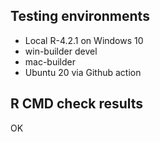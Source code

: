 ## Testing environments

- Local R-4.2.1 on Windows 10
- win-builder devel
- mac-builder
- Ubuntu 20 via Github action


## R CMD check results

OK
